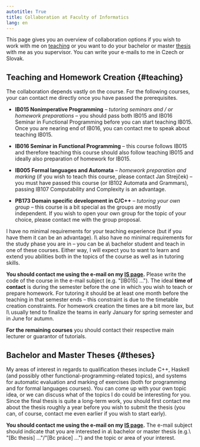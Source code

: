 ```yaml
---
autotitle: True
title: Collaboration at Faculty of Informatics
lang: en
---
```


This page gives you an overview of collaboration options if you wish to work
with me on [teaching](#teaching) or you want to do your bachelor or master
[thesis](#theses) with me as you supervisor.
You can write your e-mails to me in Czech or Slovak.

## Teaching and Homework Creation {#teaching}

The collaboration depends vastly on the course. For the following courses, your
can contact me directly once you have passed the prerequisites.

- **IB015 Nonimperative Programming** – *tutoring seminars and / or homework
  preparations* – you should pass both IB015 and IB016 Seminar
  in Functional Programming before you can start teaching IB015. Once you are
  nearing end of IB016, you can contact me to speak about teaching IB015.

- **IB016 Seminar in Functional Programming** – this course follows IB015 and
  therefore teaching this course should also follow teaching IB015 and ideally
  also preparation of homework for IB015.

- **IB005 Formal languages and Automata** – *homework preparation and marking*
  (if you wish to teach this course, please contact Jan Strejček) – you must
  have passed this course (or IB102 Automata and Grammars), passing IB107
  Computability and Complexity is an advantage.

- **PB173 Domain specific development in C/C++** – *tutoring your own group*
  – this course is a bit special as the groups are mostly independent.
  If you wish to open your own group for the topic of your choice, please
  contact me with the group proposal.

I have no minimal requirements for your teaching experience (but if you have
them it can be an advantage). I\ also have no minimal requirements for the study
phase you are in – you can be a\ bachelor student and teach in one of these
courses. Either way, I will expect you to want to learn and extend you abilities
both in the topics of the course as well as in tutoring skills.

**You should contact me using the e-mail on my [IS
page](https://is.muni.cz/auth/osoba/373979).**
Please write the code of the course in the e-mail subject (e.g. "[IB015] …").
The ideal **time of contact** is during the semester before the one in which you
wish to teach or prepare homework.
For tutoring it should be at least one month before the teaching in that
semester ends – this constraint is due to the timetable creation constraints. For
homework creation the times are a bit more lax, but I\ usually tend to finalize
the teams in early January for spring semester and in June for autumn.

**For the remaining courses** you should contact their respective main lecturer
or guarantor of tutorials.

## Bachelor and Master Theses {#theses}

My areas of interest in regards to qualification theses include C++, Haskell
(and possibly other functional-programming-related topics), and systems for
automatic evaluation and marking of exercises (both for programming and for
formal languages courses).
You can come up with your own topic idea, or we can discuss what of the topics
I do could be interesting for you.
Since the final thesis is quite a long-term work, you should first contact me
about the thesis roughly a year before you wish to submit the thesis (you can,
of course, contact me even earlier if you wish to start early).

**You should contact me using the e-mail on my [IS
page](https://is.muni.cz/auth/osoba/373979).**
The e-mail subject should indicate that you are interested in a\ bachelor or
master thesis (e.g.\ "[Bc thesis] …"/"[Bc práce] …") and the topic or area of
your interest.
